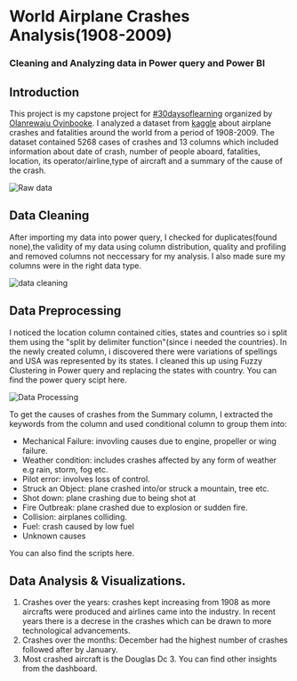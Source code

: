 # World Airplane Crashes Analysis(1908-2009)
### Cleaning and Analyzing data in Power query and Power BI

## Introduction
This project is my capstone project for [#30daysoflearning](https://techcommunity.microsoft.com/t5/educator-developer-blog/learning-data-analysis-curriculum-and-resources/ba-p/3497797) organized by [Olanrewaju Oyinbooke](https://github.com/theoyinbooke).
I analyzed a dataset from [kaggle](https://www.kaggle.com/datasets/saurograndi/airplane-crashes-since-1908) about airplane crashes and fatalities around the world from a period of 1908-2009.
The dataset contained 5268 cases of crashes and 13 columns which included information about date of crash,  number of people aboard, fatalities, location, its operator/airline,type of aircraft and a summary of the cause of the crash.

![Raw data](https://user-images.githubusercontent.com/61963973/179928996-b7d474f1-14f1-460e-abc2-806bf6d9cb79.png)

## Data Cleaning 
After importing my data into power query, I checked for duplicates(found none),the validity of my data using column distribution, quality and profiling and removed columns not neccessary for my analysis.
I also made sure my columns were in the right data type.

![data cleaning](https://user-images.githubusercontent.com/61963973/179928540-19561e60-79c2-460b-8de6-4661b1e398c1.png)

## Data Preprocessing
I noticed the location column contained cities, states and countries so i split them using the "split by delimiter function"(since i needed the countries). In the newly created column, i discovered there were variations of spellings and USA was represented by its states. I cleaned this up using Fuzzy Clustering in Power query and replacing the states with country. You can find the power query scipt here.

![Data Processing](https://user-images.githubusercontent.com/61963973/179937153-e768d379-a1d4-4d4f-9fdc-c13742d57e8b.png)

To get the causes of crashes from the Summary column, I extracted the keywords from the column and used conditional column to group them into:
+ Mechanical Failure: invovling causes due to engine, propeller or wing failure.
+ Weather condition: includes crashes affected by any form of weather e.g rain, storm, fog etc.
+ Pilot error: involves loss of control.
+ Struck an Object: plane crashed into/or struck a mountain, tree etc.
+ Shot down: plane crashing due to being shot at
+ Fire Outbreak: plane crashed due to explosion or sudden fire.
+ Collision: airplanes colliding.
+ Fuel: crash caused by low fuel
+ Unknown causes

You can also find the scripts here.

 ## Data Analysis & Visualizations.
1. Crashes over the years: crashes kept increasing from 1908 as more aircrafts were produced and airlines came into the industry. In recent years there is a decrese in the crashes which can be drawn to more technological advancements.
2. Crashes over the months: December had the highest number of crashes followed after by January.
3. Most crashed aircraft is the Douglas Dc 3.
You can find other insights from the dashboard.
